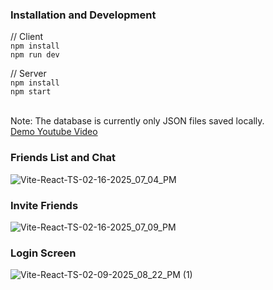 ### Installation and Development
// Client
<br/>`npm install`
<br/>`npm run dev`

// Server
<br/>`npm install`
<br/>`npm start`

<br>Note: The database is currently only JSON files saved locally.
<br/>
[Demo Youtube Video](https://youtu.be/5UC28JgiGUI)

### Friends List and Chat
![Vite-React-TS-02-16-2025_07_04_PM](https://github.com/user-attachments/assets/cf701d83-cea5-4475-a957-8f7521141339)
### Invite Friends
![Vite-React-TS-02-16-2025_07_09_PM](https://github.com/user-attachments/assets/be4d376b-47c1-4eae-a6f8-a93b388d7971)
### Login Screen
![Vite-React-TS-02-09-2025_08_22_PM (1)](https://github.com/user-attachments/assets/7b7e228b-6a18-44fb-8624-0417e526867f)
